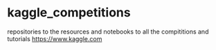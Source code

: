# kaggle_competitions
repositories to the resources and notebooks to all the compititions and tutorials  https://www.kaggle.com
